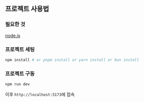 ## 프로젝트 사용법

### 필요한 것

[node.js](https://nodejs.org/ko/)

### 프로젝트 세팅

```bash
npm install # or pnpm install or yarn install or bun install
```

### 프로젝트 구동

```bash
npm run dev
```

이후 `http://localhost:5173`에 접속
